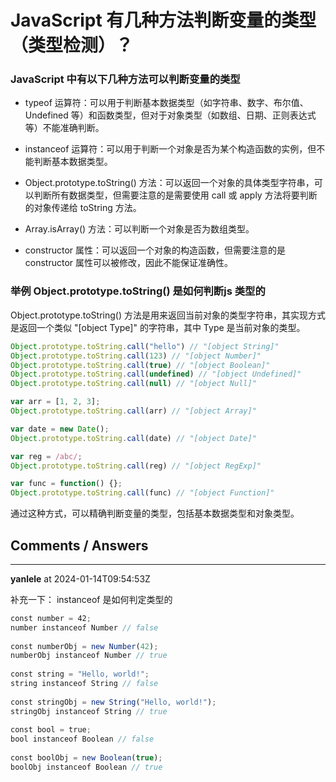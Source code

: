 # JavaScript 有几种方法判断变量的类型（类型检测）？

### JavaScript 中有以下几种方法可以判断变量的类型

- typeof 运算符：可以用于判断基本数据类型（如字符串、数字、布尔值、Undefined 等）和函数类型，但对于对象类型（如数组、日期、正则表达式等）不能准确判断。

- instanceof 运算符：可以用于判断一个对象是否为某个构造函数的实例，但不能判断基本数据类型。

- Object.prototype.toString() 方法：可以返回一个对象的具体类型字符串，可以判断所有数据类型，但需要注意的是需要使用 call 或 apply 方法将要判断的对象传递给 toString 方法。

- Array.isArray() 方法：可以判断一个对象是否为数组类型。

- constructor 属性：可以返回一个对象的构造函数，但需要注意的是 constructor 属性可以被修改，因此不能保证准确性。


### 举例 Object.prototype.toString() 是如何判断js 类型的
Object.prototype.toString() 方法是用来返回当前对象的类型字符串，其实现方式是返回一个类似 "[object Type]" 的字符串，其中 Type 是当前对象的类型。

```js
Object.prototype.toString.call("hello") // "[object String]"
Object.prototype.toString.call(123) // "[object Number]"
Object.prototype.toString.call(true) // "[object Boolean]"
Object.prototype.toString.call(undefined) // "[object Undefined]"
Object.prototype.toString.call(null) // "[object Null]"

var arr = [1, 2, 3];
Object.prototype.toString.call(arr) // "[object Array]"

var date = new Date();
Object.prototype.toString.call(date) // "[object Date]"

var reg = /abc/;
Object.prototype.toString.call(reg) // "[object RegExp]"

var func = function() {};
Object.prototype.toString.call(func) // "[object Function]"
```

通过这种方式，可以精确判断变量的类型，包括基本数据类型和对象类型。




## Comments / Answers

---

**yanlele** at 2024-01-14T09:54:53Z

补充一下： instanceof 是如何判定类型的

```js
const number = 42;  
number instanceof Number // false  
  
const numberObj = new Number(42);  
numberObj instanceof Number // true  
  
const string = "Hello, world!";  
string instanceof String // false  
  
const stringObj = new String("Hello, world!");  
stringObj instanceof String // true  
  
const bool = true;  
bool instanceof Boolean // false  
  
const boolObj = new Boolean(true);  
boolObj instanceof Boolean // true  
```